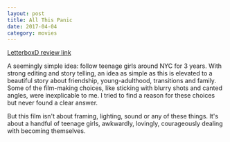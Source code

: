 ```yaml
---
layout: post
title: All This Panic 
date: 2017-04-04
category: movies
---
```

 
[LetterboxD review link](https://letterboxd.com/samarthbhaskar/film/all-this-panic/)

A seemingly simple idea: follow teenage girls around NYC for 3 years. With strong editing and story telling, an idea as simple as this is elevated to a beautiful story about friendship, young-adulthood, transitions and family. Some of the film-making choices, like sticking with blurry shots and canted angles, were inexplicable to me. I tried to find a reason for these choices but never found a clear answer.

But this film isn't about framing, lighting, sound or any of these things. It's about a handful of teenage girls, awkwardly, lovingly, courageously dealing with becoming themselves.